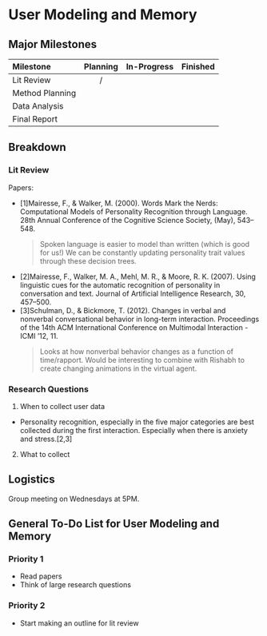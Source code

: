 # User Modeling and Memory

## Major Milestones
|Milestone|Planning|In-Progress|Finished|
|:--------|:------:|:---------:|:------:|
|Lit Review                               |/| | | |
|Method Planning                          | | | | |
|Data Analysis                            | | | | |
|Final Report                             | | | | |

## Breakdown
### Lit Review
Papers:
- [1]Mairesse, F., & Walker, M. (2000). Words Mark the Nerds: Computational Models of Personality Recognition through Language. 28th Annual Conference of the Cognitive Science Society, (May), 543–548.
  > Spoken language is easier to model than written (which is good for us!) We can be constantly updating personality trait values through these decision trees.
- [2]Mairesse, F., Walker, M. A., Mehl, M. R., & Moore, R. K. (2007). Using linguistic cues for the automatic recognition of personality in conversation and text. Journal of Artificial Intelligence Research, 30, 457–500.
- [3]Schulman, D., & Bickmore, T. (2012). Changes in verbal and nonverbal conversational behavior in long-term interaction. Proceedings of the 14th ACM International Conference on Multimodal Interaction - ICMI ’12, 11.
  > Looks at how nonverbal behavior changes as a function of time/rapport.
Would be interesting to combine with Rishabh to create changing animations in the virtual agent.

### Research Questions
1. When to collect user data
  - Personality recognition, especially in the five major categories are best collected during the first interaction. Especially when there is anxiety and stress.[2,3]
2. What to collect

## Logistics
Group meeting on Wednesdays at 5PM.

## General To-Do List for User Modeling and Memory

### Priority 1
- Read papers
- Think of large research questions

### Priority 2
- Start making an outline for lit review
